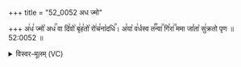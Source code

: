 +++
title = "52_0052 अध ज्मो"

+++
अ꣢ध꣣ ज्मो꣡ अध꣢꣯ वा दि꣣वो꣡ बृ꣢ह꣣तो꣡ रो꣢च꣣ना꣡दधि꣢꣯। अ꣣या꣡ व꣢र्धस्व त꣣꣬न्वा꣢꣯ गि꣣रा꣢꣫ ममा जा꣣ता꣡ सु꣢क्रतो पृण ॥ 52:0052 ॥

<details><summary>विस्वर-मूलम् (VC)</summary>

अध ज्मो अध वा दिवो बृहतो रोचनादधि । अया वर्धस्व तन्वा गिरा ममा जाता सुक्रतो पृण ॥५२॥
</details>